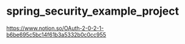 # spring_security_example_project

https://www.notion.so/OAuth-2-0-2-1-b6be695c5bc14f61b3a5332b0c0cc955